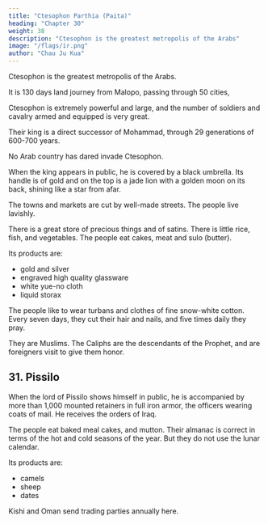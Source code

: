 ```yaml
---
title: "Ctesophon Parthia (Paita)"
heading: "Chapter 30"
weight: 38
description: "Ctesophon is the greatest metropolis of the Arabs"
image: "/flags/ir.png"
author: "Chau Ju Kua"
---
```



Ctesophon is the greatest metropolis of the Arabs. 

It is 130 days land journey from Malopo, passing through 50 cities, 

Ctesophon is extremely powerful and large, and the number of soldiers and cavalry armed and equipped is very great. 

Their king is a direct successor of Mohammad, through 29 generations of 600-700 years. 

No Arab country has dared invade Ctesophon. 

<!-- The other lands of the Ta-shi have waged war against each other. But none have dared to invade this country. -->

When the king appears in public, he is covered by a black umbrella. Its handle is of gold and on the top is a jade lion with a golden moon on its back, shining like a star from afar. 

The towns and markets are cut by well-made streets. The people live lavishly.

There is a great store of precious things and of satins. There is little rice, fish, and vegetables. The people eat cakes, meat and sulo (butter).

Its products are:
- gold and silver
- engraved high quality glassware
- white yue-no cloth
- liquid storax

The people like to wear turbans and clothes of fine snow-white cotton. Every seven days, they cut their hair and nails, and five times daily they pray.

They are Muslims. The Caliphs are the descendants of the Prophet, and are foreigners visit to give them honor. 


<!-- 
Notes.
1)
The phrases and parts of phrase
tai-ta, 3,3*. It is
doubtful whether Po-ta
subsequent passage in the same chapter it
747 th e
title
in quotation
(^A ig)
is
marks
in this chapter are from Ling-wai-
of I'ang-shu, 221B,
of a Chinese prince, together with five other petty kings, for
Baghdad, as in a
D
Baghdad was only founded
name was written Pau-ta {^U -iS), Pa-ha-ta
:^). See Bretschneider, Med. geogr,,287, andMed.
taken his name for Baghdad
Baudas, from the Chinese.
Our author in another passage (supra, p. 124) gives the distance from Ma-lo-pa, i. e., Merbat
on the Hadramaut coast of Arabia, to Mecca as eighty days' travel, he consequently allowed fifty
days for the journey from Mecca to Baghdad. In another passage (infra, p. 138) he says that
six years later, in 753. In the Yiian period the
35
24", is
said that the king of Po-ta, Mo -ho-so-ssi received in A.
^
(/\ 5A. ^J^ and Pa-ki-ta (/\
travell., 67. Marco Polo must have
—136
BAGHDAD.
Ki-tz'i-"ni,
which there
some reason
is
1,30
for identifying with Ghazni,
The probahle explanation appears
stages from Ma-lo-pa.
to
was only a hundred and twenty
be that his informant had travelled
from Merbat
to Baghdad, but had only the vaguest notion of Ki-tz'i-ni. Confer this chapter with
our author's chapter on Ta-ts'in (supra p. 102 seqq.).
2) Since the remark about the number of generations during which the throne has been
transmitted does not occur in the Ling-wai-tai-ta, we may look upon it as a clue as to the time
when Chau Ju-kua
number
collected his information. In calculating the
of generations
5
we
cannot, of course, go beyond the Abbaside dynasty, because our text distinctly refers to a
descendant of
Mohammed
Baghdad. On the other hand the Arab, or Persian, traveller
as caliph of
who supplied the information cannot have ignored the several caliphs
the Abbasides.
From
we have
a genealogical point of view
who held
therefore to
the throne before JO
sta,Tt
from the one
whom the several dynasties, including the early rival chiefs of the Koreish tribe,
united Mohammed the Prophet's ancestor Kusai, who represents the first generation in the following
table derived from Lane-Poole's The Mohammedan Dynasties, 10—15, and Sir William
ancestor in
Muir's The
Generation
Life of
Mahomet, 3*
XCV.
ed. p.
15
Kugai
1
(fifth cent.
A. D.)
Abd-Manaf
2. 'Abd-Al-Dar
3. (headed » rival honso
of the Eoroish tribe)
Eashim
'Abd-Shams
I
'Abd-Allah;
5.
6.
I
Mohammed
_
Abu-Talib;
the Prophet
=
I
7. Fatimah
8. Hasan
"Abbas
,
Ali
Husain
Abu-'l-'Abbas;
10.
3.
4. Hadi;
12. 6. Amin;
9.
I
Mohammed
1.
Mohammed;
5.
7.
17.
2.
Mansur
Mahdi
25
Mansur;
Eashid;
Ma'mun;
Wathik;
8.
10.
Ibrahim
Mu'ta§im
Mutawakkil
I
12.
Musta
in;
14.
Muhtadi;
11. Muntasir;
15.
16.
20
'All
11.
U.
Omaiyad Dynasty
'Abd-Allab
9.
13.
Omaiya
'Abd-al-Mutfalib
4.
18. Mu'tazz;
15.
Ibn-al-Mu'tazz
17.
22.
Muktafi
Mustakfi
Muktadir
18.
20. Radi;
18.
21. Muttaki;
25. Kadir;
19.
26.
20.
Mu'tamid; Muwaffak
16.
Mu'tadid
19.
30
Kahir
23. Muti'
24. Ta'i'
Ka'im
Jahirat-al-din
35
I
21.
22.
28.
23. 29. Mustarshid;
24. 30. Rashid;
25.
Muktadi
27.
Mustazhir
Muktafi
31.
Mustanjid
32.
33.
Mustadi
I
26.
27.
34.
Na§ir
35. Zahir
28. 36. Mustan^ir
29. 37. Musta'^im (1242—1258 A. D.)
401,30
137
BASKA.
appears that this
It
generations referred to by
is
the only manner in which
Chan Ju-kua, whose
we may account
for the twenty-nine
informant ought to have spoken of twenty-four
and not twenty-nine, if he had looked upon the Prophet as the genealogical head.
the other hand the «six, or seven hundred years» of his text can only refer to the Prophet
5 himself, who died in 632 A. D.
may be allowed to look upon this passage as a clue helping
generations,
On
We
us to fix the time of
Chau Ju-kua's
collecting his notes as falling between the years 1242 and
1258, the reign of the last Abbaside Caliph Musta'§im.
The only event Chau appears to have known of in the life of the Prophet is that mentioned
previously in the vaguest terms (supra, p. 117) and which corresponds roughly with A. D. 610, the
10 date of Mohammed's Call. Six hundred years counted from that date (or even for that matter from
when
632,
the Prophet died) brings us
down
to the first half of the thirteenth century,
which
agrees with the previous conclusions.
3) Conf. supra, p. 103 our author's description of the ruler of Ta-ts'in. The «golden moon»
on the top of the king's baldachin must have been a crescent, since, as an emblem, it would
15 otherwise have been taken for «a sun». The origin of the crescent among the Turks is wrapped in
mystery, and this passage, (written before the year 1178), seems to support A. Mailer's con-
who finds it mentioned by Mirkhond in connection with Sebuktegin, tenth century; see
A. Mttller, Der Islam im Morgeu- und Abendland, Berlin, 1887, II, 72, note.
jecture,
4)
20
su-lo,
The Ling-wai-tai-ta
but rarely
differs slightly here; it says:
"What
vegetables or rice
fish,
is
bAII the people eat cakes, meat and
called pliable
opaque glass
is
a product 
of this country)) (^fr
1^ ^Jr j^ -fft^ ). I suppose annealed glass is
referred to. Our author in the next paragraph refers to polished (ground, or engraved ^ffi ^P,)
glass. The term nien-hua is not
XXXir. On su-lo see p. 139 n. 1,
opaque
Ch.
He yd.
clear; I incline for «engrav(d». See infra, p. 138,
andPt.
II,
du Commerce, If, 711 states that in the Middle Ages Damascus was par
was also Kadesia near Baghdad, and other places in Irak.
The remark about cutting the finger nails and the daily prayers is a repetition of what
25
5)
Hist,
ticularly celebrated for its glass, as
he states in another passage, supra,
p.
116 lines 9—10. -->


## 31. Pissilo

When the lord of Pissilo shows himself in public, he is accompanied by more than 1,000 mounted retainers in full iron armor, the officers wearing coats of mail. He receives the orders of Iraq.

The people eat baked meal cakes, and mutton. Their almanac is correct in terms of the hot and cold seasons of the year. But they do not use the lunar calendar.

Its products are:
- camels
- sheep
- dates

Kishi and Oman send trading parties annually here. 

<!-- is
dates.

The Ki-shi countries send every year trading parties to this country. -->


<!-- Note.
Al-Ba?rah, the great commercial port of Baghdad and Mesopotamia, lay on the Arabian
miles, as
side of the estuary of Al-Bajrah, in other words the Blind Tigris, and was about twelve
the crow flies, from its bank. Mukaddasi (lOa century) says the town measured three miles
across in
its
greatest width.
The modern
village of
Zubayr now occupies the
site of old
Basra.
B
Uhullah (the Apologos of
The
the Greeks) was on the Tigris at the mouth of the canal of UbuUah (Nahr-al-Ubullah) which put
Land of the.
it in communication with Basra. See Le Strange, J. E. A. S., 1895, 304, and
The
city was founded in 638 A. D. in the reign of Omar.
city of
Eastern Caliphate, 44.
Marco Polo
{I,
64) speaks of the «great city of Bastra, surrounded by woods, in which 10
II, 9 and IV, 376 speaks of the great abundance
grow the best dates in the worlda. Ibn Batuta,
He says that a honey, called sayalan (^)Lyui), was made at Basra from dates.
K'u-fei does not mention Basra, nor does any other Chinese author known to us
of dates at Basra.
Ch6u
either prior to our author or subsequently. -->

